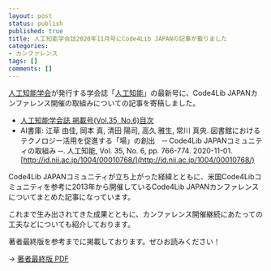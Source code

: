 ```yaml
---
layout: post
status: publish
published: true
title: 人工知能学会誌2020年11月号にCode4Lib JAPANの記事が載りました
categories:
- カンファレンス
tags: []
comments: []
---
```

[人工知能学会](https://www.ai-gakkai.or.jp/)が発行する学会誌「[人工知能](https://www.ai-gakkai.or.jp/published_books/journals_of_jsai/)」の最新号に、Code4Lib JAPANカンファレンス開催の取組みについての記事を寄稿しました。

- [人工知能学会誌 掲載号(Vol.35, No.6)目次](https://www.ai-gakkai.or.jp/vol35_no6/)
- AI書庫: 江草 由佳, 岡本 真, 清田 陽司, 高久 雅生, 常川 真央. 図書館におけるテクノロジー活用を促進する「場」の創出　─ Code4Lib JAPANコミュニティの取組み ─. 人工知能, Vol. 35, No. 6, pp. 766-774. 2020-11-01. [http://id.nii.ac.jp/1004/00010768/](http://id.nii.ac.jp/1004/00010768/)

Code4Lib JAPANコミュニティが立ち上がった経緯とともに、米国Code4Libコミュニティを参考に2013年から開催しているCode4Lib JAPANカンファレンスについてまとめた記事になっています。

これまで生み出されてきた成果とともに、カンファレンス開催継続にあたっての工夫などについても紹介しております。

著者最終版を参考までに掲載しております。ぜひお読みください！

→ [著者最終版 PDF](/assets/uploads/2020/11/JSAI-Vol35-No6-Code4Lib-JAPAN-article.pdf)
